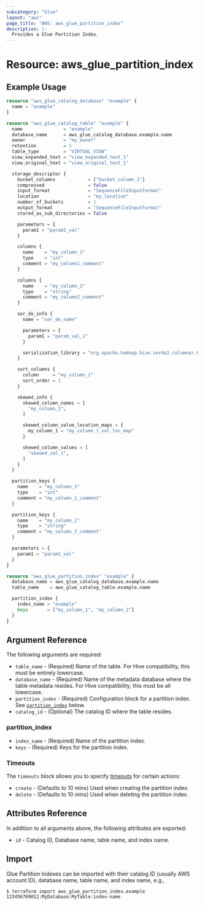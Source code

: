 ```yaml
---
subcategory: "Glue"
layout: "aws"
page_title: "AWS: aws_glue_partition_index"
description: |-
  Provides a Glue Partition Index.
---
```


# Resource: aws_glue_partition_index

## Example Usage

```terraform
resource "aws_glue_catalog_database" "example" {
  name = "example"
}

resource "aws_glue_catalog_table" "example" {
  name               = "example"
  database_name      = aws_glue_catalog_database.example.name
  owner              = "my_owner"
  retention          = 1
  table_type         = "VIRTUAL_VIEW"
  view_expanded_text = "view_expanded_text_1"
  view_original_text = "view_original_text_1"

  storage_descriptor {
    bucket_columns            = ["bucket_column_1"]
    compressed                = false
    input_format              = "SequenceFileInputFormat"
    location                  = "my_location"
    number_of_buckets         = 1
    output_format             = "SequenceFileInputFormat"
    stored_as_sub_directories = false

    parameters = {
      param1 = "param1_val"
    }

    columns {
      name    = "my_column_1"
      type    = "int"
      comment = "my_column1_comment"
    }

    columns {
      name    = "my_column_2"
      type    = "string"
      comment = "my_column2_comment"
    }

    ser_de_info {
      name = "ser_de_name"

      parameters = {
        param1 = "param_val_1"
      }

      serialization_library = "org.apache.hadoop.hive.serde2.columnar.ColumnarSerDe"
    }

    sort_columns {
      column     = "my_column_1"
      sort_order = 1
    }

    skewed_info {
      skewed_column_names = [
        "my_column_1",
      ]

      skewed_column_value_location_maps = {
        my_column_1 = "my_column_1_val_loc_map"
      }

      skewed_column_values = [
        "skewed_val_1",
      ]
    }
  }

  partition_keys {
    name    = "my_column_1"
    type    = "int"
    comment = "my_column_1_comment"
  }

  partition_keys {
    name    = "my_column_2"
    type    = "string"
    comment = "my_column_2_comment"
  }

  parameters = {
    param1 = "param1_val"
  }
}

resource "aws_glue_partition_index" "example" {
  database_name = aws_glue_catalog_database.example.name
  table_name    = aws_glue_catalog_table.example.name

  partition_index {
    index_name = "example"
    keys       = ["my_column_1", "my_column_2"]
  }
}
```


## Argument Reference

The following arguments are required:

* `table_name` - (Required) Name of the table. For Hive compatibility, this must be entirely lowercase.
* `database_name` - (Required) Name of the metadata database where the table metadata resides. For Hive compatibility, this must be all lowercase.
* `partition_index` - (Required) Configuration block for a partition index. See [`partition_index`](#partition_index) below.
* `catalog_id` - (Optional) The catalog ID where the table resides.


### partition_index

* `index_name` - (Required) Name of the partition index.
* `keys` - (Required) Keys for the partition index.

### Timeouts

The `timeouts` block allows you to specify [timeouts](https://www.terraform.io/docs/configuration/blocks/resources/syntax.html#operation-timeouts) for certain actions:

* `create` - (Defaults to 10 mins) Used when creating the partition index.
* `delete` - (Defaults to 10 mins) Used when deleting the partition index.

## Attributes Reference

In addition to all arguments above, the following attributes are exported:

* `id` - Catalog ID, Database name, table name, and index name.

## Import

Glue Partition Indexes can be imported with their catalog ID (usually AWS account ID), database name, table name, and index name, e.g.,

```
$ terraform import aws_glue_partition_index.example 123456789012:MyDatabase:MyTable:index-name
```
